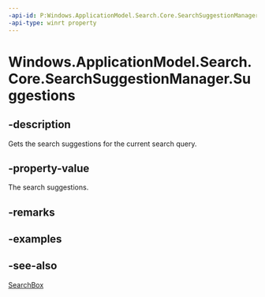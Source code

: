 ----api-id: P:Windows.ApplicationModel.Search.Core.SearchSuggestionManager.Suggestions
-api-type: winrt property
---<!-- Property syntaxpublic Windows.Foundation.Collections.IObservableVector<Windows.ApplicationModel.Search.Core.SearchSuggestion> Suggestions { get; }--># Windows.ApplicationModel.Search.Core.SearchSuggestionManager.Suggestions## -descriptionGets the search suggestions for the current search query.## -property-valueThe search suggestions.## -remarks## -examples## -see-also[SearchBox](../windows.ui.xaml.controls/searchbox.md)